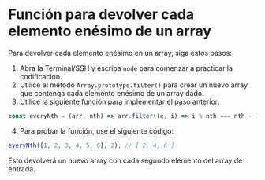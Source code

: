# Función para devolver cada elemento enésimo de un array

Para devolver cada elemento enésimo en un array, siga estos pasos:

1. Abra la Terminal/SSH y escriba `node` para comenzar a practicar la codificación.
2. Utilice el método `Array.prototype.filter()` para crear un nuevo array que contenga cada elemento enésimo de un array dado.
3. Utilice la siguiente función para implementar el paso anterior:

```js
const everyNth = (arr, nth) => arr.filter((e, i) => i % nth === nth - 1);
```

4. Para probar la función, use el siguiente código:

```js
everyNth([1, 2, 3, 4, 5, 6], 2); // [ 2, 4, 6 ]
```

Esto devolverá un nuevo array con cada segundo elemento del array de entrada.
